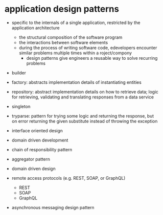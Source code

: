 # application design patterns

- specific to the internals of a single application, restricted by the application architecture

  - the structural composition of the software program
  - the interactions between software elements
  - during the process of writing software code, edevelopers encounter similar problems multiple times within a roject/compony
    - design patterns give engineers a reusable way to solve recurring problems

- builder
- factory: abstracts implementation details of instantiating entities
- repository: abstract implementation details on how to retrieve data; logic for retrieving, validating and translating responses from a data service
- singleton
- tryparse: pattern for trying some logic and returning the response, but on error returning the given substitute instead of throwing the exception
- interface oriented design
- domain driven development
- chain of responsibility pattern
- aggregator pattern

- domain driven design
- remote access protocols (e.g. REST, SOAP, or GraphQL)

  - REST
  - SOAP
  - GraphQL

- asynchronous messaging design pattern

